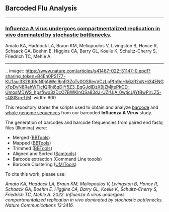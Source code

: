## Barcoded Flu Analysis
---------------------------------------------------------------

### [Influenza A virus undergoes compartmentalized replication in vivo dominated by stochastic bottlenecks](https://rdcu.be/cPDuv).
Amato KA, Haddock LA, Braun KM, Meliopoulos V, Livingston B, Honce R, Schaack GA, Boehm E, Higgins CA, Barry GL, Koelle K, Schultz-Cherry S, Friedrich TC, Mehle A. 

---------------------------------------------------------------

.. image:: https://www.nature.com/articles/s41467-022-31147-0.epdf?sharing_token=B4Eh0PS177-KU1aui3S2KdRgN0jAjWel9jnR3ZoTv0OSReyVCzLpPfn9oHk6zR2xNHi34ENGxTpDvN8RahWTicIQRhj6qDIY5Z3_EqGJdIDzX9jZMjtePkCD-UmosMDWS_hpsfiwo3zDcO7BWKInQSa83dJ-UZrUjA_0wtjcUjYtBwPirLZ5-sQ8ISrreTjM
   :width: 600

This repository stores the scripts used to obtain and analyze [barcode](https://github.com/haddocksoto/barcoded_flu_analysis/tree/main/amplicon_sequencing) and [whole genome sequences](https://github.com/haddocksoto/barcoded_flu_analysis/tree/main/whole_genome_sequencing) from our barcoded **Influenza A Virus** study. 

The generation of barcodes and barcode frequencies from paired end fastq files (Illumina) were:
- Merged ([BBTools](https://jgi.doe.gov/data-and-tools/bbtools/))
- Mapped ([BBTools](https://jgi.doe.gov/data-and-tools/bbtools/))
- Trimmed ([BBTools](https://jgi.doe.gov/data-and-tools/bbtools/))
- Aligned and Sorted ([Samtools](https://www.htslib.org))
- Barcode extraction (Command Line toools)
- Barcode Clustering ([UMITools](https://umi-tools.readthedocs.io/en/latest/index.html))

To cite this work, please use:

*Amato KA, Haddock LA, Braun KM, Meliopoulos V, Livingston B, Honce R, Schaack GA, Boehm E, Higgins CA, Barry GL, Koelle K, Schultz-Cherry S, Friedrich TC, Mehle A. 2022. Influenza A virus undergoes compartmentalized replication in vivo dominated by stochastic bottlenecks. Nature Communications 13:3416.*


